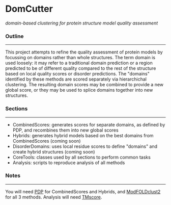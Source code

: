 DomCutter
=========
*domain-based clustering for protein structure model quality assessment*

### Outline
-----------

This project attempts to refine the quality assessment of protein models by focussing on domains rather than whole structures. The term domain is used loosely: it may refer to a traditional domain prediction or a region predicted to be of different quality compared to the rest of the structure based on local quality scores or disorder predictions. The "domains" identified by these methods are scored separately via hierarchichal clustering. The resulting domain scores may be combined to provide a new global score, or they may be used to splice domains together into new structures.

### Sections
------------
- CombinedScores: generates scores for separate domains, as defined by PDP, and recombines them into new global scores
- Hybrids: generates hybrid models based on the best domains from CombinedScores (coming soon)
- DisorderDomains: uses local residue scores to define "domains" and create hybrid structures (coming soon)
- CoreTools: classes used by all sections to perform common tasks
- Analysis: scripts to reproduce analysis of all methods

### Notes
---------
You will need [PDP](http://bioinformatics.oxfordjournals.org/content/19/3/429.long) for CombinedScores and Hybrids, and [ModFOLDclust2](http://www.reading.ac.uk/bioinf/ModFOLD/index.html) for all 3 methods. Analysis will need [TMscore](http://zhanglab.ccmb.med.umich.edu/TM-score/).
